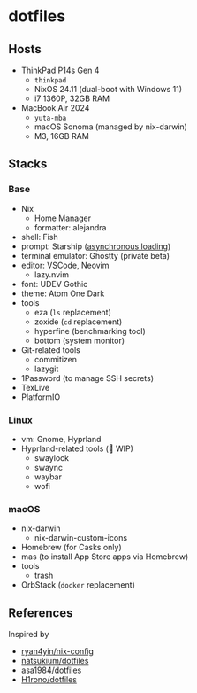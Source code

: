 # dotfiles

## Hosts

- ThinkPad P14s Gen 4
  - `thinkpad`
  - NixOS 24.11 (dual-boot with Windows 11)
  - i7 1360P, 32GB RAM
- MacBook Air 2024
  - `yuta-mba`
  - macOS Sonoma (managed by nix-darwin)
  - M3, 16GB RAM

## Stacks

### Base
- Nix
  - Home Manager
  - formatter: alejandra
- shell: Fish
- prompt: Starship ([asynchronous loading](https://gist.github.com/duament/bac0181935953b97ca71640727c9c029))
- terminal emulator: Ghostty (private beta)
- editor: VSCode, Neovim
  - lazy.nvim
- font: UDEV Gothic
- theme: Atom One Dark
- tools
  - eza (`ls` replacement)
  - zoxide (`cd` replacement)
  - hyperfine (benchmarking tool)
  - bottom (system monitor)
- Git-related tools
  - commitizen
  - lazygit
- 1Password (to manage SSH secrets)
- TexLive
- PlatformIO

### Linux
- vm: Gnome, Hyprland
- Hyprland-related tools (🚧 WIP)
  - swaylock
  - swaync
  - waybar
  - wofi

### macOS

- nix-darwin
  - nix-darwin-custom-icons
- Homebrew (for Casks only)
- mas (to install App Store apps via Homebrew)
- tools
  - trash
- OrbStack (`docker` replacement)

## References

Inspired by

- [ryan4yin/nix-config](https://github.com/ryan4yin/nix-config)
- [natsukium/dotfiles](https://github.com/natsukium/dotfiles)
- [asa1984/dotfiles](https://github.com/asa1984/dotfiles)
- [H1rono/dotfiles](https://github.com/H1rono/dotfiles)